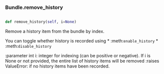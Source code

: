 ### Bundle.remove_history

```py

def remove_history(self, i=None)

```



Remove a history item from the bundle by index.

You can toggle whether history is recorded using
    * :meth:`enable_history`
    * :meth:`disable_history`


:parameter int i: integer for indexing (can be positive or
    negative).  If i is None or not provided, the entire list
    of history items will be removed
:raises ValueError: if no history items have been recorded.

